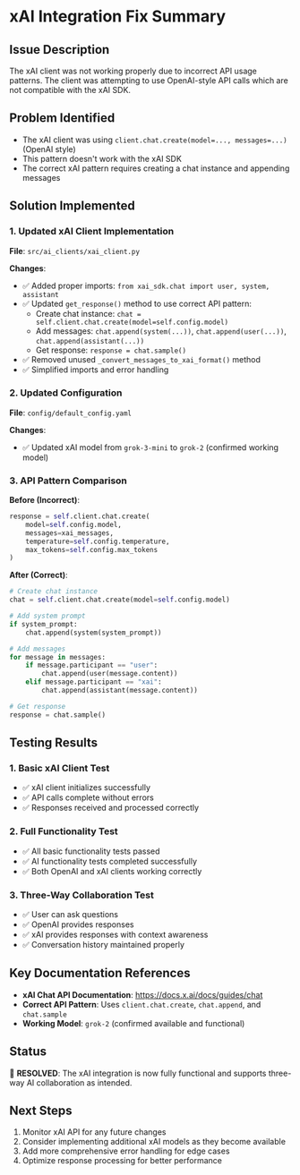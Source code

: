 # xAI Integration Fix Summary

## Issue Description

The xAI client was not working properly due to incorrect API usage patterns. The client was attempting to use OpenAI-style API calls which are not compatible with the xAI SDK.

## Problem Identified

- The xAI client was using `client.chat.create(model=..., messages=...)` (OpenAI style)
- This pattern doesn't work with the xAI SDK
- The correct xAI pattern requires creating a chat instance and appending messages

## Solution Implemented

### 1. Updated xAI Client Implementation

**File**: `src/ai_clients/xai_client.py`

**Changes**:

- ✅ Added proper imports: `from xai_sdk.chat import user, system, assistant`
- ✅ Updated `get_response()` method to use correct API pattern:
  - Create chat instance: `chat = self.client.chat.create(model=self.config.model)`
  - Add messages: `chat.append(system(...))`, `chat.append(user(...))`, `chat.append(assistant(...))`
  - Get response: `response = chat.sample()`
- ✅ Removed unused `_convert_messages_to_xai_format()` method
- ✅ Simplified imports and error handling

### 2. Updated Configuration

**File**: `config/default_config.yaml`

**Changes**:

- ✅ Updated xAI model from `grok-3-mini` to `grok-2` (confirmed working model)

### 3. API Pattern Comparison

**Before (Incorrect)**:

```python
response = self.client.chat.create(
    model=self.config.model,
    messages=xai_messages,
    temperature=self.config.temperature,
    max_tokens=self.config.max_tokens
)
```

**After (Correct)**:

```python
# Create chat instance
chat = self.client.chat.create(model=self.config.model)

# Add system prompt
if system_prompt:
    chat.append(system(system_prompt))

# Add messages
for message in messages:
    if message.participant == "user":
        chat.append(user(message.content))
    elif message.participant == "xai":
        chat.append(assistant(message.content))

# Get response
response = chat.sample()
```

## Testing Results

### 1. Basic xAI Client Test

- ✅ xAI client initializes successfully
- ✅ API calls complete without errors
- ✅ Responses received and processed correctly

### 2. Full Functionality Test

- ✅ All basic functionality tests passed
- ✅ AI functionality tests completed successfully
- ✅ Both OpenAI and xAI clients working correctly

### 3. Three-Way Collaboration Test

- ✅ User can ask questions
- ✅ OpenAI provides responses
- ✅ xAI provides responses with context awareness
- ✅ Conversation history maintained properly

## Key Documentation References

- **xAI Chat API Documentation**: <https://docs.x.ai/docs/guides/chat>
- **Correct API Pattern**: Uses `client.chat.create`, `chat.append`, and `chat.sample`
- **Working Model**: `grok-2` (confirmed available and functional)

## Status

🎉 **RESOLVED**: The xAI integration is now fully functional and supports three-way AI collaboration as intended.

## Next Steps

1. Monitor xAI API for any future changes
2. Consider implementing additional xAI models as they become available
3. Add more comprehensive error handling for edge cases
4. Optimize response processing for better performance

